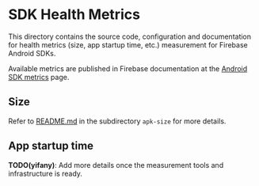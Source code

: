 # SDK Health Metrics

This directory contains the source code, configuration and documentation for health metrics
(size, app startup time, etc.) measurement for Firebase Android SDKs.

Available metrics are published in Firebase documentation at the
[Android SDK metrics](https://firebase.google.com/docs/android/sdk-metrics) page.

## Size

Refer to [README.md](apk-size/README.md) in the subdirectory `apk-size` for more details.

## App startup time

**TODO(yifany)**: Add more details once the measurement tools and infrastructure is ready.
